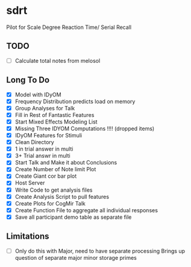 # sdrt

Pilot for Scale Degree Reaction Time/ Serial Recall

## TODO 
 
* [ ] Calculate total notes from melosol 



## Long To Do 

* [X] Model with IDyOM 
* [X] Frequency Distribution predicts load on memory 
* [X] Group Analyses for Talk 
* [X] Fill in Rest of Fantastic Features
* [X] Start Mixed Effects Modeling List 
* [X] Missing Three IDYOM Computations !!!! (dropped items) 
* [X] IDyOM Features for Stimuli 
* [X] Clean Directory 
* [X] 1 in trial answer in multi 
* [X] 3+ Trial answr in multi 
* [X] Start Talk and Make it about Conclusions 
* [X] Create Number of Note limit Plot 
* [X] Create Giant cor bar plot 
* [X] Host Server 
* [X] Write Code to get analysis files 
* [X] Create Analysis Script to pull features
* [X] Create Plots for CogMir Talk 
* [X] Create Function File to aggregate all individual responses
* [X] Save all participant demo table as separate file 

## Limitations 

* [ ] Only do this with Major, need to have separate processing 
	Brings up question of separate major minor storage primes


